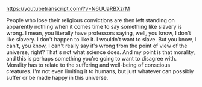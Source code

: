 https://youtubetranscript.com/?v=N6UUaRBXzrM

 People who lose their religious convictions are then left standing on apparently nothing when it comes time to say something like slavery is wrong. I mean, you literally have professors saying, well, you know, I don't like slavery. I don't happen to like it. I wouldn't want to slave. But you know, I can't, you know, I can't really say it's wrong from the point of view of the universe, right? That's not what science does. And my point is that morality, and this is perhaps something you're going to want to disagree with. Morality has to relate to the suffering and well-being of conscious creatures. I'm not even limiting it to humans, but just whatever can possibly suffer or be made happy in this universe.